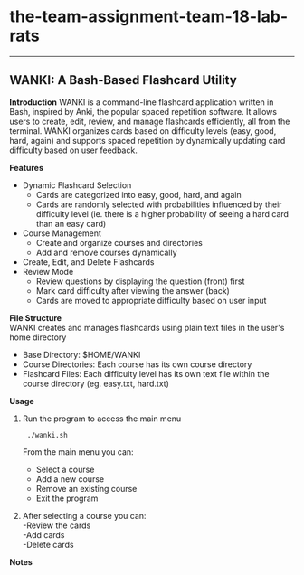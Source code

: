 # the-team-assignment-team-18-lab-rats
-------------------------------------
WANKI: A Bash-Based Flashcard Utility
-------------------------------------

**Introduction**
WANKI is a command-line flashcard application written in Bash, inspired by Anki, the popular spaced repetition software. It allows users to create, edit, review, and manage flashcards efficiently, all from the terminal. WANKI organizes cards based on difficulty levels (easy, good, hard, again) and supports spaced repetition by dynamically updating card difficulty based on user feedback.

**Features**
- Dynamic Flashcard Selection
  - Cards are categorized into easy, good, hard, and again
  - Cards are randomly selected with probabilities influenced by their difficulty level (ie. there is a higher probability of seeing a hard card than an easy card)
- Course Management
  - Create and organize courses and directories
  - Add and remove courses dynamically
- Create, Edit, and Delete Flashcards
- Review Mode
  - Review questions by displaying the question (front) first
  - Mark card difficulty after viewing the answer (back)
  - Cards are moved to appropriate difficulty based on user input

**File Structure**  
WANKI creates and manages flashcards using plain text files in the user's home directory
- Base Directory: $HOME/WANKI
- Course Directories: Each course has its own course directory
- Flashcard Files: Each difficulty level has its own text file within the course directory (eg. easy.txt, hard.txt)

**Usage**
1. Run the program to access the main menu

        ./wanki.sh

   From the main menu you can:  
   - Select a course  
   - Add a new course  
   - Remove an existing course  
   - Exit the program

3. After selecting a course you can:  
         -Review the cards  
         -Add cards  
         -Delete cards

**Notes**  


